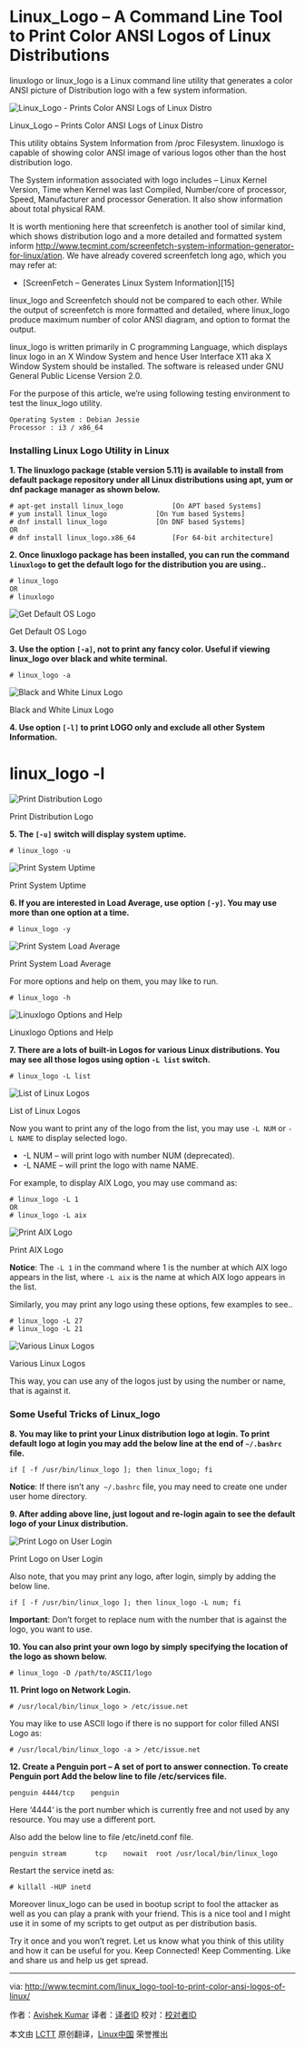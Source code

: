 Linux_Logo – A Command Line Tool to Print Color ANSI Logos of Linux Distributions
================================================================================
linuxlogo or linux_logo is a Linux command line utility that generates a color ANSI picture of Distribution logo with a few system information.

![Linux_Logo - Prints Color ANSI Logs of Linux Distro](http://www.tecmint.com/wp-content/uploads/2015/06/Linux_Logo.png)

Linux_Logo – Prints Color ANSI Logs of Linux Distro

This utility obtains System Information from /proc Filesystem. linuxlogo is capable of showing color ANSI image of various logos other than the host distribution logo.

The System information associated with logo includes – Linux Kernel Version, Time when Kernel was last Compiled, Number/core of processor, Speed, Manufacturer and processor Generation. It also show information about total physical RAM.

It is worth mentioning here that screenfetch is another tool of similar kind, which shows distribution logo and a more detailed and formatted system inform http://www.tecmint.com/screenfetch-system-information-generator-for-linux/ation. We have already covered screenfetch long ago, which you may refer at:

- [ScreenFetch – Generates Linux System Information][15]

linux_logo and Screenfetch should not be compared to each other. While the output of screenfetch is more formatted and detailed, where linux_logo produce maximum number of color ANSI diagram, and option to format the output.

linux_logo is written primarily in C programming Language, which displays linux logo in an X Window System and hence User Interface X11 aka X Window System should be installed. The software is released under GNU General Public License Version 2.0.

For the purpose of this article, we’re using following testing environment to test the linux_logo utility.

    Operating System : Debian Jessie
    Processor : i3 / x86_64

### Installing Linux Logo Utility in Linux ###

**1. The linuxlogo package (stable version 5.11) is available to install from default package repository under all Linux distributions using apt, yum or dnf package manager as shown below.**

    # apt-get install linux_logo			[On APT based Systems]
    # yum install linux_logo			[On Yum based Systems]
    # dnf install linux_logo			[On DNF based Systems]
    OR
    # dnf install linux_logo.x86_64			[For 64-bit architecture]

**2. Once linuxlogo package has been installed, you can run the command `linuxlogo` to get the default logo for the distribution you are using..**

    # linux_logo
    OR
    # linuxlogo

![Get Default OS Logo](http://www.tecmint.com/wp-content/uploads/2015/06/Get-Default-OS-Logo.png)

Get Default OS Logo

**3. Use the option `[-a]`, not to print any fancy color. Useful if viewing linux_logo over black and white terminal.**

    # linux_logo -a

![Black and White Linux Logo](http://www.tecmint.com/wp-content/uploads/2015/06/Black-and-White-Linux-Logo.png)

Black and White Linux Logo

**4. Use option `[-l]` to print LOGO only and exclude all other System Information.**

# linux_logo -l

![Print Distribution Logo](http://www.tecmint.com/wp-content/uploads/2015/06/Print-Distribution-Logo.png)

Print Distribution Logo

**5. The `[-u]` switch will display system uptime.**

    # linux_logo -u

![Print System Uptime](http://www.tecmint.com/wp-content/uploads/2015/06/Print-System-Uptime.png)

Print System Uptime

**6. If you are interested in Load Average, use option `[-y]`. You may use more than one option at a time.**

    # linux_logo -y

![Print System Load Average](http://www.tecmint.com/wp-content/uploads/2015/06/Print-System-Load-Average.png)

Print System Load Average

For more options and help on them, you may like to run.

    # linux_logo -h

![Linuxlogo Options and Help](http://www.tecmint.com/wp-content/uploads/2015/06/linuxlogo-options.png)

Linuxlogo Options and Help

**7. There are a lots of built-in Logos for various Linux distributions. You may see all those logos using option `-L list` switch.**

    # linux_logo -L list

![List of Linux Logos](http://www.tecmint.com/wp-content/uploads/2015/06/List-of-Linux-Logos.png)

List of Linux Logos

Now you want to print any of the logo from the list, you may use `-L NUM` or `-L NAME` to display selected logo.

- -L NUM – will print logo with number NUM (deprecated).
- -L NAME – will print the logo with name NAME.

For example, to display AIX Logo, you may use command as:

    # linux_logo -L 1
    OR
    # linux_logo -L aix

![Print AIX Logo](http://www.tecmint.com/wp-content/uploads/2015/06/Print-AIX-Logo.png)

Print AIX Logo

**Notice**: The `-L 1` in the command where 1 is the number at which AIX logo appears in the list, where `-L aix` is the name at which AIX logo appears in the list.

Similarly, you may print any logo using these options, few examples to see..

    # linux_logo -L 27
    # linux_logo -L 21

![Various Linux Logos](http://www.tecmint.com/wp-content/uploads/2015/06/Various-Linux-Logos.png)

Various Linux Logos

This way, you can use any of the logos just by using the number or name, that is against it.

### Some Useful Tricks of Linux_logo ###

**8. You may like to print your Linux distribution logo at login. To print default logo at login you may add the below line at the end of `~/.bashrc` file.**

    if [ -f /usr/bin/linux_logo ]; then linux_logo; fi

**Notice**: If there isn’t any` ~/.bashrc` file, you may need to create one under user home directory.

**9. After adding above line, just logout and re-login again to see the default logo of your Linux distribution.**

![Print Logo on User Login](http://www.tecmint.com/wp-content/uploads/2015/06/Print-Logo-on-Login.png)

Print Logo on User Login

Also note, that you may print any logo, after login, simply by adding the below line.

    if [ -f /usr/bin/linux_logo ]; then linux_logo -L num; fi

**Important**: Don’t forget to replace num with the number that is against the logo, you want to use.

**10. You can also print your own logo by simply specifying the location of the logo as shown below.**

    # linux_logo -D /path/to/ASCII/logo

**11. Print logo on Network Login.**

    # /usr/local/bin/linux_logo > /etc/issue.net

You may like to use ASCII logo if there is no support for color filled ANSI Logo as:

    # /usr/local/bin/linux_logo -a > /etc/issue.net

**12. Create a Penguin port – A set of port to answer connection. To create Penguin port Add the below line to file /etc/services file.**

    penguin	4444/tcp	penguin

Here ‘4444‘ is the port number which is currently free and not used by any resource. You may use a different port.

Also add the below line to file /etc/inetd.conf file.

    penguin	stream	     tcp	nowait	root /usr/local/bin/linux_logo 

Restart the service inetd as:

    # killall -HUP inetd

Moreover linux_logo can be used in bootup script to fool the attacker as well as you can play a prank with your friend. This is a nice tool and I might use it in some of my scripts to get output as per distribution basis.

Try it once and you won’t regret. Let us know what you think of this utility and how it can be useful for you. Keep Connected! Keep Commenting. Like and share us and help us get spread.

--------------------------------------------------------------------------------

via: http://www.tecmint.com/linux_logo-tool-to-print-color-ansi-logos-of-linux/

作者：[Avishek Kumar][a]
译者：[译者ID](https://github.com/译者ID)
校对：[校对者ID](https://github.com/校对者ID)

本文由 [LCTT](https://github.com/LCTT/TranslateProject) 原创翻译，[Linux中国](https://linux.cn/) 荣誉推出

[a]:http://www.tecmint.com/author/avishek/
[1]:http://www.tecmint.com/screenfetch-system-information-generator-for-linux/